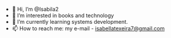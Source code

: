 - 👋 Hi, I’m @Isabila2
- 👀 I’m interested in books and technology
- 🌱 I’m currently learning systems development.
- 📫 How to reach me: my e-mail - isabellatexeira7@gmail.com

<!---
Isabila2/Isabila2 is a ✨ special ✨ repository because its `README.md` (this file) appears on your GitHub profile.
You can click the Preview link to take a look at your changes.
--->
